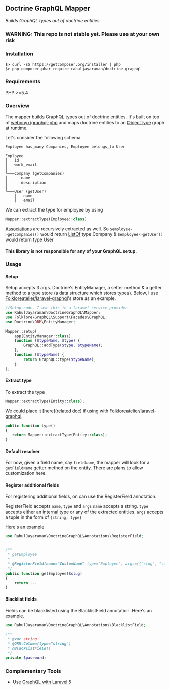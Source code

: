 ## Doctrine GraphQL Mapper

_Builds GraphQL types out of doctrine entities_

### WARNING: This repo is not stable yet. Please use at your own risk

### Installation
```
$> curl -sS https://getcomposer.org/installer | php
$> php composer.phar require rahuljayaraman/doctrine-graphql
```

### Requirements
PHP >=5.4

### Overview

The mapper builds GraphQL types out of doctrine entities. It's built on top of [webonyx/graphql-php](webonyx/graphql-php) and maps doctrine entities to an [ObjectType](http://webonyx.github.io/graphql-php/type-system/object-types/) graph at runtime.

Let's consider the following schema

```
Employee has_many Companies, Employee belongs_to User

Employee
│   id
│   work_email    
│
└───Company (getCompanies)
│      name
│      description
|
└───User (getUser)
    │   name
    │   email
```

We can extract the type for employee by using

```php
Mapper::extractType(Employee::class)
```
[Associations](http://docs.doctrine-project.org/projects/doctrine-orm/en/latest/reference/association-mapping.html) are recursively extracted as well. So `$employee->getCompanies()` would return [ListOf](http://webonyx.github.io/graphql-php/type-system/lists-and-nonnulls/) type Company & `$employee->getUser()` would return type User

#### This library is not responsible for any of your GraphQL setup.

### Usage

#### Setup

Setup accepts 3 args. Doctrine's EntityManager, a setter method & a getter method to a type store (a data structure which stores types). Below, I use [Folkloreatelier/laravel-graphql](https://github.com/Folkloreatelier/laravel-graphql)'s store as an example.

```php
//Setup code, I use this in a laravel service provider
use RahulJayaraman\DoctrineGraphQL\Mapper;
use Folklore\GraphQL\Support\Facades\GraphQL;
use Doctrine\ORM\EntityManager;

Mapper::setup(
    app(EntityManager::class),
    function ($typeName, $type) {
        GraphQL::addType($type, $typeName);
    },
    function ($typeName) {
        return GraphQL::type($typeName);
    }
);
```

#### Extract type

To extract the type

```php
Mapper::extractType(Entity::class);
```

We could place it [here]([related doc](https://github.com/Folkloreatelier/laravel-graphql#creating-a-query)) if using with [Folkloreatelier/laravel-graphql](https://github.com/Folkloreatelier/laravel-graphql).

```php
public function type()
{
   return Mapper::extractType(Entity::class);
}
```

#### Default resolver

For now, given a field name, say `fieldName`, the mapper will look for a `getFieldName` getter method on the entity. There are plans to allow customization here.

#### Register additional fields

For registering additional fields, on can use the RegisterField annotation. 

RegisterField accepts `name`, `type` and `args`
`name` accepts a string.
`type` accepts either an [internal type](https://github.com/webonyx/graphql-php#internal-types) or any of the extracted entities.
`args` accepts a tuple in the form of `{string, type}`

Here's an example

```php
use RahulJayaraman\DoctrineGraphQL\Annotations\RegisterField;


/**
 * getEmployee
 *
 * @RegisterField(name="CustomName" type="Employee", args={{"slug", "string"}})
 */
public function getEmployee($slug)
{
    return ...
}
```

#### Blacklist fields

Fields can be blacklisted using the BlacklistField annotation. Here's an example.

```php
use RahulJayaraman\DoctrineGraphQL\Annotations\BlacklistField;

/**
 * @var string
 * @ORM\Column(type="string")
 * @BlacklistField()
 */
private $password;
```    

### Complementary Tools
- [Use GraphQL with Laravel 5](https://github.com/Folkloreatelier/laravel-graphql)
